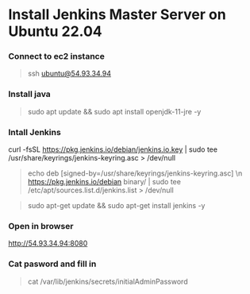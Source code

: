 # Install Jenkins Master Server on Ubuntu 22.04

### Connect to ec2 instance
> ssh ubuntu@54.93.34.94

### Install java
> sudo apt update && sudo apt install openjdk-11-jre -y

### Intall Jenkins
> 
curl -fsSL https://pkg.jenkins.io/debian/jenkins.io.key | sudo tee \
/usr/share/keyrings/jenkins-keyring.asc > /dev/null

> echo deb [signed-by=/usr/share/keyrings/jenkins-keyring.asc] \n
  https://pkg.jenkins.io/debian binary/ | sudo tee \
  /etc/apt/sources.list.d/jenkins.list > /dev/null

> sudo apt-get update && sudo apt-get install jenkins -y

### Open in browser
http://54.93.34.94:8080

### Cat pasword and fill in
> cat /var/lib/jenkins/secrets/initialAdminPassword
